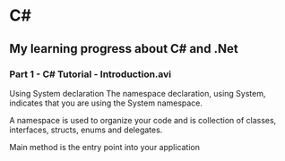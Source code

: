 # C#
## My learning progress about C# and .Net
### Part 1 - C# Tutorial - Introduction.avi
Using System declaration
The namespace declaration, using System, indicates that you are using the System namespace.

A namespace is used to organize your code and is collection of classes, interfaces, structs, enums and delegates.

Main method is the entry point into your application
